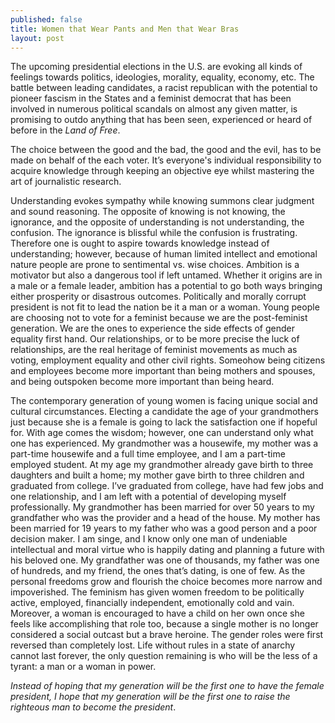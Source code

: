 ```yaml
---
published: false
title: Women that Wear Pants and Men that Wear Bras
layout: post
---
```

The upcoming presidential elections in the U.S. are evoking all kinds of feelings towards politics, ideologies, morality, equality, economy, etc. The battle between leading candidates, a racist republican with the potential to pioneer fascism in the States and a feminist democrat that has been involved in numerous political scandals on almost any given matter, is promising to outdo anything that has been seen, experienced or heard of before in the _Land of Free_.

The choice between the good and the bad, the good and the evil, has to be made on behalf of the each voter. It’s everyone's individual responsibility to acquire knowledge through keeping an objective eye whilst mastering the art of journalistic research.

Understanding evokes sympathy while knowing summons clear judgment and sound reasoning. The opposite of knowing is not knowing, the ignorance, and the opposite of understanding is not understanding, the confusion. The ignorance is blissful while the confusion is frustrating. Therefore one is ought to aspire towards knowledge instead of understanding; however, because of human limited intellect and emotional nature people are prone to sentimental vs. wise choices.
Ambition is a motivator but also a dangerous tool if left untamed. Whether it origins are in a male or a female leader, ambition has a potential to go both ways bringing either prosperity or disastrous outcomes. Politically and morally corrupt president is not fit to lead the nation be it a man or a woman. Young people are choosing not to vote for a feminist because we are the post-feminist generation. We are the ones to experience the side effects of gender equality first hand. Our relationships, or to be more precise the luck of relationships, are the real heritage of feminist movements as much as voting, employment equality and other civil rights. Someohow being citizens and employees become more important than being mothers and spouses, and being outspoken become more important than being heard.

The contemporary generation of young women is facing unique social and cultural circumstances. Electing a candidate the age of your grandmothers just because she is a female is going to lack the satisfaction one if hopeful for. With age comes the wisdom; however, one can understand only what one has experienced. My grandmother was a housewife, my mother was a part-time housewife and a full time employee, and I am a part-time employed student. At my age my grandmother already gave birth to three daughters and built a home; my mother gave birth to three children and graduated from college. I’ve graduated from college, have had few jobs and one relationship, and I am left with a potential of developing myself professionally. My grandmother has been married for over 50 years to my grandfather who was the provider and a head of the house. My mother has been married for 19 years to my father who was a good person and a poor decision maker. I am singe, and I know only one man of undeniable intellectual and moral virtue who is happily dating and planning a future with his beloved one. My grandfather was one of thousands, my father was one of hundreds, and my friend, the ones that’s dating, is one of few. As the personal freedoms grow and flourish the choice becomes more narrow and impoverished. The feminism has given women freedom to be politically active, employed, financially independent, emotionally cold and vain. Moreover, a woman is encouraged to have a child on her own once she feels like accomplishing that role too, because a single mother is no longer considered a social outcast but a brave heroine. The gender roles were first reversed than completely lost. Life without rules in a state of anarchy cannot last forever, the only question remaining is who will be the less of a tyrant: a man or a woman in power.

_Instead of hoping that my generation will be the first one to have the female president, I hope that my generation will be the first one to raise the righteous man to become the president_.
